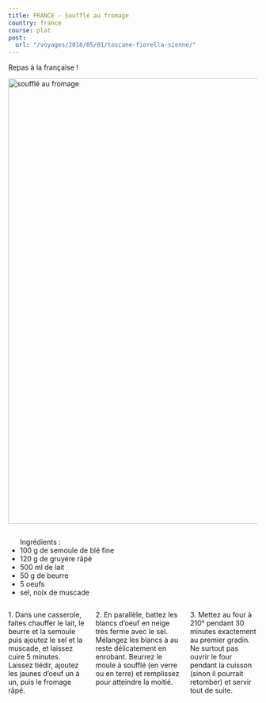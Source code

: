 ```yaml
---
title: FRANCE - Soufflé au fromage
country: france
course: plat
post:
  url: "/voyages/2018/05/01/toscane-fiorella-sienne/"
---
```


<p class="ten columns">
Repas à la française !
</p>
<!--fin extrait-->

<p class="sixteen columns first-photo">
    <a href="https://lh3.googleusercontent.com/4gYe7RHlg9A0aZbMN4gewphQQyJLgmV6Q89KgqJvCz_9yAW7WpW7BRrzI6NfvMAn6GLflW_hQH3v544nAsf5BDJZwUboODuP9MYepxjBSm9BYQnvFjeIEuGiiXr8BZpuuL0Vc73vqZ7HjteCKbLcmpsu7fnd8XprSds0ACTypP5X1ZgdlIaC_yiNAhvU33E4Ojelr0mHCqGqus3FugV6TA6OJzHFRBEQj1ExIAqcV4ucETDkP9NOY9GibxDTUUvtHt4GDbtqeJqjVn6PUJzUwTcZqVGe0QmYGSu-hSrs-WhkKY8gGPVsON0lHyQ1RNfuf4b4Dj-3GjxnkAo0yQMiiPIsA9aW7PJXVnQnj9CYYraokSP96H4C5a67nF0Sb-VCojS2eSICSF9pVSaFDSJHy5TA43yhT3s7KhLihoy-g1RzH86Gbr-4lmEq4oZrkhIKrCrMe2vuRx29R9xo8OMESsC-p0_-hsEuPX7Idgk37JbJ5Fvqd0WXH-dARS7ZzKTgxCKwxODUyMXOvmTzXtf-bbX_iAWADl2cRe2XZLTRXwQwWQ2DEnc33ADu9ca5PiEXv3QxJAr-2XA2hEKjCXSVKW1CIDFaOpqLvMv9evObHHx0-iQkc2zv14nHf5jW1fgPkUzTBRnKnl5mZUvzduF7I3xqOY5swr9mHAkhMbmBkWurV-rBQGbyxzeOEODfpn3abB2XYZGleCXw4Y7CHAi3NPuv">
        <img src="https://lh3.googleusercontent.com/4gYe7RHlg9A0aZbMN4gewphQQyJLgmV6Q89KgqJvCz_9yAW7WpW7BRrzI6NfvMAn6GLflW_hQH3v544nAsf5BDJZwUboODuP9MYepxjBSm9BYQnvFjeIEuGiiXr8BZpuuL0Vc73vqZ7HjteCKbLcmpsu7fnd8XprSds0ACTypP5X1ZgdlIaC_yiNAhvU33E4Ojelr0mHCqGqus3FugV6TA6OJzHFRBEQj1ExIAqcV4ucETDkP9NOY9GibxDTUUvtHt4GDbtqeJqjVn6PUJzUwTcZqVGe0QmYGSu-hSrs-WhkKY8gGPVsON0lHyQ1RNfuf4b4Dj-3GjxnkAo0yQMiiPIsA9aW7PJXVnQnj9CYYraokSP96H4C5a67nF0Sb-VCojS2eSICSF9pVSaFDSJHy5TA43yhT3s7KhLihoy-g1RzH86Gbr-4lmEq4oZrkhIKrCrMe2vuRx29R9xo8OMESsC-p0_-hsEuPX7Idgk37JbJ5Fvqd0WXH-dARS7ZzKTgxCKwxODUyMXOvmTzXtf-bbX_iAWADl2cRe2XZLTRXwQwWQ2DEnc33ADu9ca5PiEXv3QxJAr-2XA2hEKjCXSVKW1CIDFaOpqLvMv9evObHHx0-iQkc2zv14nHf5jW1fgPkUzTBRnKnl5mZUvzduF7I3xqOY5swr9mHAkhMbmBkWurV-rBQGbyxzeOEODfpn3abB2XYZGleCXw4Y7CHAi3NPuv=w765-h1354-no"
             width=900
             alt="soufflé au fromage"/>
    </a>
</p>

<div class="four columns">
<ul>
<div class="recipe-ingredients">Ingrédients :</div>
<li>100 g de semoule de blé fine</li>
<li>120 g de gruyère râpé</li>
<li>500 ml de lait</li>
<li>50 g de beurre</li>
<li>5 oeufs</li>
<li>sel, noix de muscade</li>
</ul>
</div>

<div class="ten columns">
<p>
1. Dans une casserole, faites chauffer le lait, le beurre et la semoule puis ajoutez le sel et la muscade, et laissez cuire 5 minutes. Laissez tiédir, ajoutez les jaunes d’oeuf un à un, puis le fromage râpé.
</p>
<p>
2. En parallèle, battez les blancs d’oeuf en neige très ferme avec le sel. Mélangez les blancs à au reste délicatement en enrobant. Beurrez le moule à soufflé (en verre ou en terre) et remplissez pour atteindre la moitié.
</p>
<p>
3. Mettez au four à 210° pendant 30 minutes exactement au premier gradin. Ne surtout pas ouvrir le four pendant la cuisson (sinon il pourrait retomber) et servir tout de suite.
</p>
</div>